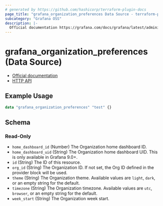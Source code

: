 ```yaml
---
# generated by https://github.com/hashicorp/terraform-plugin-docs
page_title: "grafana_organization_preferences Data Source - terraform-provider-grafana"
subcategory: "Grafana OSS"
description: |-
  Official documentation https://grafana.com/docs/grafana/latest/administration/manage-organizations/HTTP API https://grafana.com/docs/grafana/latest/developers/http_api/preferences/#get-current-org-prefs
---
```


# grafana_organization_preferences (Data Source)

* [Official documentation](https://grafana.com/docs/grafana/latest/administration/manage-organizations/)
* [HTTP API](https://grafana.com/docs/grafana/latest/developers/http_api/preferences/#get-current-org-prefs)

## Example Usage

```terraform
data "grafana_organization_preferences" "test" {}
```

<!-- schema generated by tfplugindocs -->
## Schema

### Read-Only

- `home_dashboard_id` (Number) The Organization home dashboard ID.
- `home_dashboard_uid` (String) The Organization home dashboard UID. This is only available in Grafana 9.0+.
- `id` (String) The ID of this resource.
- `org_id` (String) The Organization ID. If not set, the Org ID defined in the provider block will be used.
- `theme` (String) The Organization theme. Available values are `light`, `dark`, or an empty string for the default.
- `timezone` (String) The Organization timezone. Available values are `utc`, `browser`, or an empty string for the default.
- `week_start` (String) The Organization week start.


